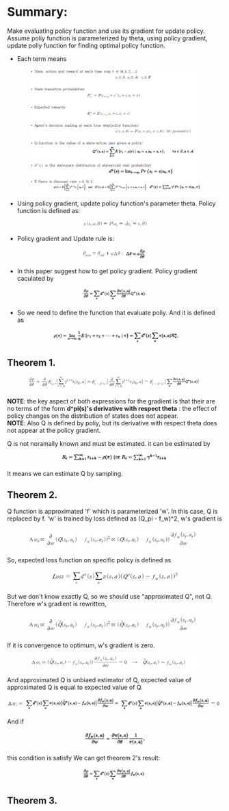 # Summary:
Make evaluating policy function and use its gradient for update policy. Assume poliy function is parameterized by theta, using policy gradient, update poliy function for finding 
optimal policy function.

* Each term means
<p align="center"> <img src="./img/terms.png" alt="MLE" width="80%" height="80%"/> </p>

* Using policy gradient, update policy function's parameter theta. Policy function is defined as:
<p align="center"> <img src="./img/policy.png" alt="MLE" width="30%" height="30%"/> </p> 

* Policy gradient and Update rule is:
<p align="center"> <img src="./img/update.png" alt="MLE" width="30%" height="30%"/> </p>

* In this paper suggest how to get policy gradient. Policy gradient caculated by
<p align="center"> <img src="./img/PG.png" alt="MLE" width="30%" height="30%"/> </p>

* So we need to define the function that evaluate poliy. And it is defined as
<p align="center"> <img src="./img/eval.png" alt="MLE" width="60%" height="60%"/> </p>


## Theorem 1.
<p align="center"> <img src="./img/theorem1.png" alt="MLE" width="80%" height="80%"/> </p>
  
**NOTE**: the key aspect of both expressions for the gradient is that their are no terms of the form **d^pi(s)'s derivative with respect theta** : the effect of policy changes on the distribution of states does not appear.   
**NOTE**: Also Q is defined by poliy, but its derivative with respect theta does not appear at the policy gradient. 

Q is not noramally known and must be estimated. it can be estimated by
<p align="center"> <img src="./img/reward.png" alt="MLE" width="50%" height="50%"/> </p>
It means we can estimate Q by sampling.


## Theorem 2.
Q function is approximated 'f' which is parameterized 'w'.  In this case, Q is replaced by f. 'w' is trained by loss defined as (Q_pi - f_w)^2, w's gradient is 
<p align="center"> <img src="./img/gradient.png" alt="MLE" width="80%" height="80%"/> </p>

So, expected loss function on specific policy is defined as 
<p align="center"> <img src="./img/Loss.png" alt="MLE" width="60%" height="60%"/> </p>

But we don't know exactly Q, so we should use "approximated Q", not Q. Therefore w's gradient is rewritten, 
<p align="center"> <img src="./img/new_gradient.png" alt="MLE" width="80%" height="80%"/> </p>

If it is convergence to optimum, w's gradient is zero. 
<p align="center"> <img src="./img/local.png" alt="MLE" width="80%" height="80%"/> </p>

And approximated Q is unbiaed estimator of Q, expected value of approximated Q is equal to expected value of Q.
<p align="center"> <img src="./img/unbiased.png" alt="MLE" width="100%" height="100%"/> </p>

And if 
<p align="center"> <img src="./img/condition.png" alt="MLE" width="30%" height="30%"/> </p>
this condition is satisfy We can get theorem 2's result: 
<p align="center"> <img src="./img/result.png" alt="MLE" width="30%" height="30%"/> </p>


## Theorem 3.

# 
